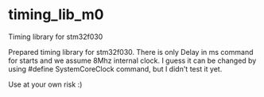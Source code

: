 # timing_lib_m0
Timing library for stm32f030

Prepared timing library for stm32f030. 
There is only Delay in ms command for starts and we assume 8Mhz internal clock. I guess it can be changed by using 
\#define SystemCoreClock command, but I didn't test it yet.

Use at your own risk :)
